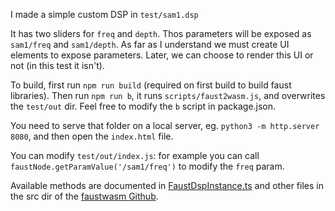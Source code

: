 I made a simple custom DSP in `test/sam1.dsp`

It has two sliders for `freq` and `depth`. Thos parameters will be exposed as `sam1/freq` and `sam1/depth`. As far as I understand we must create UI elements to expose parameters. Later, we can choose to render this UI or not (in this test it isn't).

To build, first run `npm run build` (required on first build to build faust libraries).
Then run `npm run b`, it runs `scripts/faust2wasm.js`, and overwrites the `test/out` dir. Feel free to modify the `b` script in package.json.

You need to serve that folder on a local server, eg. `python3 -m http.server 8080`, and then open the `index.html` file.

You can modify `test/out/index.js`: for example you can call `faustNode.getParamValue('/sam1/freq')` to modify the `freq` param.

Available methods are documented in [FaustDspInstance.ts](https://github.com/grame-cncm/faustwasm/blob/master/src/FaustDspInstance.ts) and other files in the src dir of the [faustwasm Github](https://github.com/grame-cncm/faustwasm).